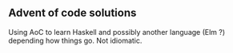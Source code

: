 
## Advent of code solutions 

Using AoC to learn Haskell and possibly another language (Elm ?) depending how things go. 
Not idiomatic.
